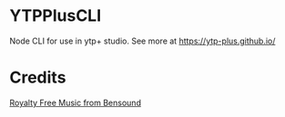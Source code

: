 # YTPPlusCLI
Node CLI for use in ytp+ studio.
See more at https://ytp-plus.github.io/

# Credits

[Royalty Free Music from Bensound](https://www.bensound.com/)
